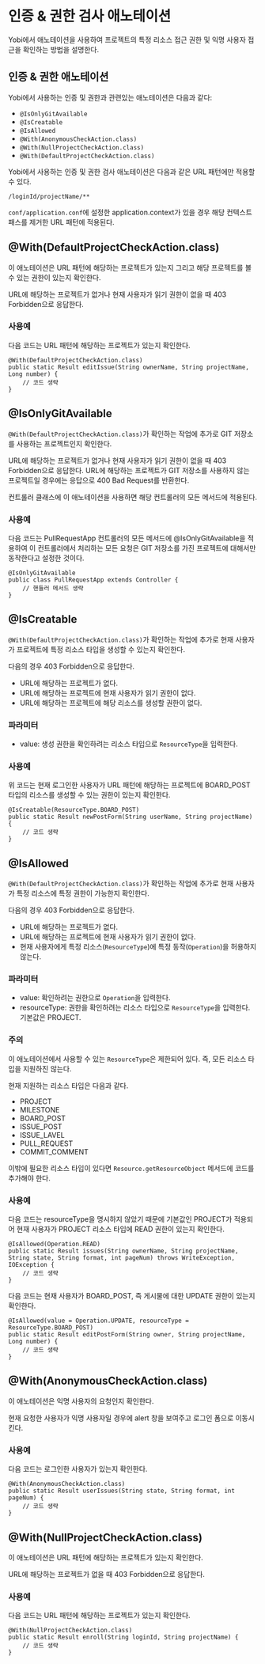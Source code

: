 # 인증 & 권한 검사 애노테이션

Yobi에서 애노테이션을 사용하여 프로젝트의 특정 리소스 접근 권한 및 익명 사용자 접근을 확인하는 방법을 설명한다.

## 인증 & 권한 애노테이션

Yobi에서 사용하는 인증 및 권한과 관련있는 애노테이션은 다음과 같다:

* `@IsOnlyGitAvailable`
* `@IsCreatable`
* `@IsAllowed`
* `@With(AnonymousCheckAction.class)`
* `@With(NullProjectCheckAction.class)`
* `@With(DefaultProjectCheckAction.class)`

Yobi에서 사용하는 인증 및 권한 검사 애노테이션은 다음과 같은 URL 패턴에만 적용할 수 있다.

`/loginId/projectName/**`

`conf/application.conf`에 설정한 application.context가 있을 경우 해당 컨텍스트 패스를 제거한 URL 패턴에 적용된다.

## @With(DefaultProjectCheckAction.class)

이 애노테이션은 URL 패턴에 해당하는 프로젝트가 있는지 그리고 해당 프로젝트를 볼 수 있는 권한이 있는지 확인한다.

URL에 해당하는 프로젝트가 없거나 현재 사용자가 읽기 권한이 없을 때 403 Forbidden으로 응답한다.

### 사용예

다음 코드는 URL 패턴에 해당하는 프로젝트가 있는지 확인한다.

```
@With(DefaultProjectCheckAction.class)
public static Result editIssue(String ownerName, String projectName, Long number) {
    // 코드 생략
}
```

## @IsOnlyGitAvailable

`@With(DefaultProjectCheckAction.class)`가 확인하는 작업에 추가로 GIT 저장소를 사용하는 프로젝트인지 확인한다.

URL에 해당하는 프로젝트가 없거나 현재 사용자가 읽기 권한이 없을 때 403 Forbidden으로 응답한다.
URL에 해당하는 프로젝트가 GIT 저장소를 사용하지 않는 프로젝트일 경우에는 응답으로 400 Bad Request를 반환한다.

컨트롤러 클래스에 이 애노테이션을 사용하면 해당 컨트롤러의 모든 메서드에 적용된다.

### 사용예

다음 코드는 PullRequestApp 컨트롤러의 모든 메서드에 @IsOnlyGitAvailable을 적용하여 이 컨트롤러에서 처리하는 모든 요청은 GIT 저장소를 가진 프로젝트에 대해서만 동작한다고 설정한 것이다.

```
@IsOnlyGitAvailable
public class PullRequestApp extends Controller {
    // 핸들러 메서드 생략
}
```

## @IsCreatable

`@With(DefaultProjectCheckAction.class)`가 확인하는 작업에 추가로 현재 사용자가 프로젝트에 특정 리소스 타입을 생성할 수 있는지 확인한다.

다음의 경우 403 Forbidden으로 응답한다.
* URL에 해당하는 프로젝트가 없다.
* URL에 해당하는 프로젝트에 현재 사용자가 읽기 권한이 없다.
* URL에 해당하는 프로젝트에 해당 리소스를 생성할 권한이 없다.

### 파라미터

* value: 생성 권한을 확인하려는 리소스 타입으로 `ResourceType`을 입력한다.

### 사용예

위 코드는 현재 로그인한 사용자가 URL 패턴에 해당하는 프로젝트에 BOARD_POST 타입의 리소스를 생성할 수 있는 권한이 있는지 확인한다.

```
@IsCreatable(ResourceType.BOARD_POST)
public static Result newPostForm(String userName, String projectName) {
    // 코드 생략
}
```

## @IsAllowed

`@With(DefaultProjectCheckAction.class)`가 확인하는 작업에 추가로 현재 사용자가 특정 리소스에 특정 권한이 가능한지 확인한다.

다음의 경우 403 Forbidden으로 응답한다.
* URL에 해당하는 프로젝트가 없다.
* URL에 해당하는 프로젝트에 현재 사용자가 읽기 권한이 없다.
* 현재 사용자에게 특정 리소스(`ResourceType`)에 특정 동작(`Operation`)을 허용하지 않는다.

### 파라미터

* value: 확인하려는 권한으로 `Operation`을 입력한다.
* resourceType: 권한을 확인하려는 리소스 타입으로 `ResourceType`을 입력한다. 기본값은 PROJECT.

### 주의

이 애노테이션에서 사용할 수 있는 `ResourceType`은 제한되어 있다. 즉, 모든 리소스 타입을 지원하진 않는다.

현재 지원하는 리소스 타입은 다음과 같다.

* PROJECT
* MILESTONE
* BOARD_POST
* ISSUE_POST
* ISSUE_LAVEL
* PULL_REQUEST
* COMMIT_COMMENT

이밖에 필요한 리소스 타입이 있다면 `Resource.getResourceObject` 메서드에 코드를 추가해야 한다.

### 사용예

다음 코드는 resourceType을 명시하지 않았기 때문에 기본값인 PROJECT가 적용되어 현재 사용자가 PROJECT 리소스 타입에 READ 권한이 있는지 확인한다.

```
@IsAllowed(Operation.READ)
public static Result issues(String ownerName, String projectName, String state, String format, int pageNum) throws WriteException, IOException {
    // 코드 생략
}
```

다음 코드는 현재 사용자가 BOARD_POST, 즉 게시물에 대한 UPDATE 권한이 있는지 확인한다.

```
@IsAllowed(value = Operation.UPDATE, resourceType = ResourceType.BOARD_POST)
public static Result editPostForm(String owner, String projectName, Long number) {
    // 코드 생략
}
```

## @With(AnonymousCheckAction.class)

이 애노테이션은 익명 사용자의 요청인지 확인한다.

현재 요청한 사용자가 익명 사용자일 경우에 alert 창을 보여주고 로그인 폼으로 이동시킨다.

### 사용예

다음 코드는 로그인한 사용자가 있는지 확인한다.

```
@With(AnonymousCheckAction.class)
public static Result userIssues(String state, String format, int pageNum) {
    // 코드 생략
}
```

## @With(NullProjectCheckAction.class)

이 애노테이션은 URL 패턴에 해당하는 프로젝트가 있는지 확인한다.

URL에 해당하는 프로젝트가 없을 때 403 Forbidden으로 응답한다.

### 사용예

다음 코드는 URL 패턴에 해당하는 프로젝트가 있는지 확인한다.

```
@With(NullProjectCheckAction.class)
public static Result enroll(String loginId, String projectName) {
    // 코드 생략
}
```
